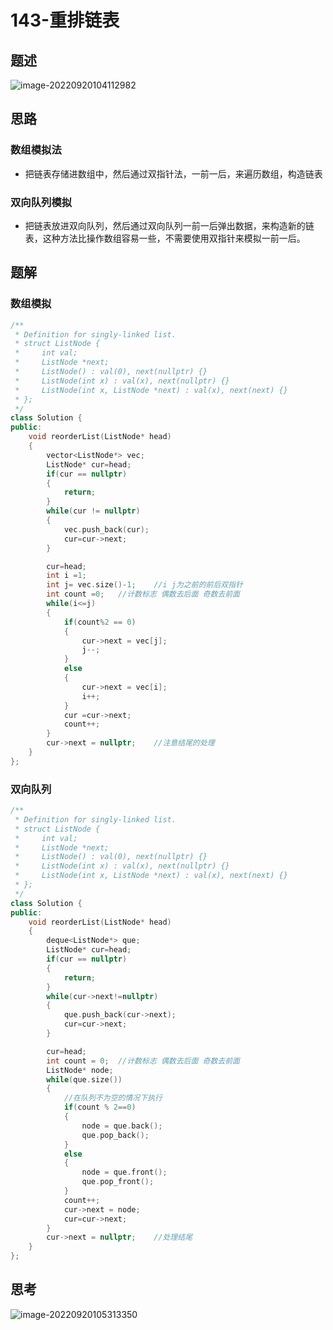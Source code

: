 # 143-重排链表

## 题述

![image-20220920104112982](https://happygoing.oss-cn-beijing.aliyuncs.com/img/image-20220920104112982.png)

## 思路

### 数组模拟法

- 把链表存储进数组中，然后通过双指针法，一前一后，来遍历数组，构造链表

### 双向队列模拟

- 把链表放进双向队列，然后通过双向队列一前一后弹出数据，来构造新的链表，这种方法比操作数组容易一些，不需要使用双指针来模拟一前一后。

## 题解

### 数组模拟

```C++
/**
 * Definition for singly-linked list.
 * struct ListNode {
 *     int val;
 *     ListNode *next;
 *     ListNode() : val(0), next(nullptr) {}
 *     ListNode(int x) : val(x), next(nullptr) {}
 *     ListNode(int x, ListNode *next) : val(x), next(next) {}
 * };
 */
class Solution {
public:
    void reorderList(ListNode* head) 
    {
        vector<ListNode*> vec;
        ListNode* cur=head;
        if(cur == nullptr)
        {
            return;
        }
        while(cur != nullptr)
        {
            vec.push_back(cur);
            cur=cur->next;
        }

        cur=head;
        int i =1;
        int j= vec.size()-1;    //i j为之前的前后双指针
        int count =0;   //计数标志 偶数去后面 奇数去前面
        while(i<=j)
        {
            if(count%2 == 0)
            {
                cur->next = vec[j];
                j--;
            }
            else
            {
                cur->next = vec[i];
                i++;
            }
            cur =cur->next;
            count++;
        }
        cur->next = nullptr;    //注意结尾的处理
    }
};
```

### 双向队列

```C++
/**
 * Definition for singly-linked list.
 * struct ListNode {
 *     int val;
 *     ListNode *next;
 *     ListNode() : val(0), next(nullptr) {}
 *     ListNode(int x) : val(x), next(nullptr) {}
 *     ListNode(int x, ListNode *next) : val(x), next(next) {}
 * };
 */
class Solution {
public:
    void reorderList(ListNode* head) 
    {
        deque<ListNode*> que;
        ListNode* cur=head;
        if(cur == nullptr)
        {
            return;
        }
        while(cur->next!=nullptr)
        {
            que.push_back(cur->next);
            cur=cur->next;
        }

        cur=head;
        int count = 0;  //计数标志 偶数去后面 奇数去前面
        ListNode* node;
        while(que.size())
        {
            //在队列不为空的情况下执行
            if(count % 2==0)
            {
                node = que.back();
                que.pop_back();
            }
            else
            {
                node = que.front();
                que.pop_front();
            }
            count++;
            cur->next = node;
            cur=cur->next;
        }
        cur->next = nullptr;    //处理结尾
    }
};
```



## 思考

![image-20220920105313350](https://happygoing.oss-cn-beijing.aliyuncs.com/img/image-20220920105313350.png)